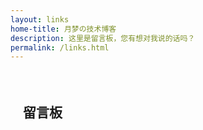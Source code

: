 ```yaml
---
layout: links
home-title: 月梦の技术博客
description: 这里是留言板，您有想对我说的话吗？
permalink: /links.html
---
```


<!-- 增加评论功能 -->
<div class="post-footer-item comment" style="padding: 20px; margin-top: 15px;margin-bottom: 15px;">
<script src='//unpkg.com/valine/dist/Valine.min.js'></script>
<h2>留言板</h3>
<div id="vcomments"></div>
<script>
    new Valine({
        el: '#vcomments',
        appId: '5CRP1aMpDr9cZeJmB43Ipp5h-gzGzoHsz',
        appKey: 'vXVvSrnv8vgU3pnWNyOfw6K4'
    })
</script>
</div>